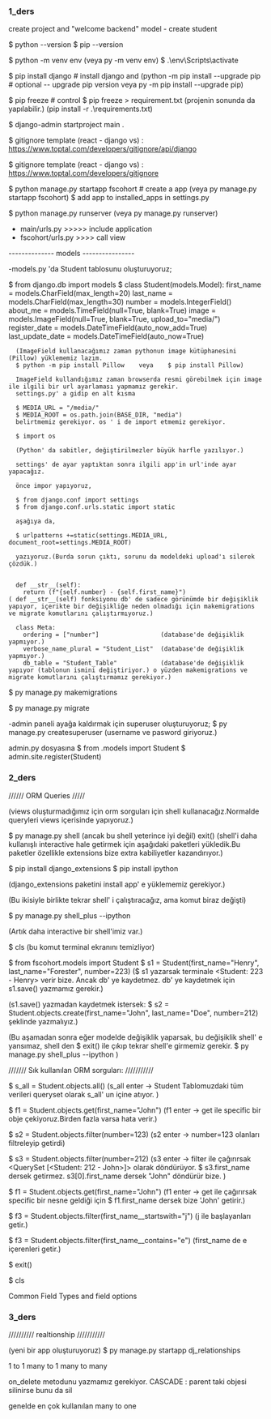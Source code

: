 ### 1_ders
create project  and "welcome backend"
model - create student

$ python --version
$ pip --version

$ python -m venv env    (veya py -m venv env)
$ .\env\Scripts\activate

$ pip install django   # install django and       (python -m pip install --upgrade pip  # optional -- upgrade pip version     veya    py -m pip install --upgrade pip)

$ pip freeze    # control 
$ pip freeze > requirement.txt     (projenin sonunda da yapılabilir.)
(pip install -r .\requirements.txt)

$ django-admin startproject main .

$ gitignore template (react - django vs) : https://www.toptal.com/developers/gitignore/api/django

$ gitignore template (react - django vs) : https://www.toptal.com/developers/gitignore

$ python manage.py startapp fscohort # create a app  (veya py manage.py startapp fscohort)
$ add app to installed_apps in settings.py

$ python manage.py runserver      (veya py manage.py runserver)

- main/urls.py >>>>> include application
- fscohort/urls.py >>>> call view


-------------- models ----------------

-models.py 'da Student tablosunu oluşturuyoruz;

$ from django.db import models
$ class Student(models.Model):
      first_name = models.CharField(max_length=20)
      last_name = models.CharField(max_length=30)
      number = models.IntegerField()
      about_me = models.TimeField(null=True, blank=True)
      image = models.ImageField(null=True, blank=True, upload_to="media/")
      register_date = models.DateTimeField(auto_now_add=True)
      last_update_date = models.DateTimeField(auto_now=True)

      (ImageField kullanacağımız zaman pythonun image kütüphanesini (Pillow) yüklememiz lazım.
      $ python -m pip install Pillow    veya    $ pip install Pillow)

      ImageField kullandığımız zaman browserda resmi görebilmek için image ile ilgili bir url ayarlaması yapmamız gerekir.
      settings.py' a gidip en alt kısma

      $ MEDIA_URL = "/media/"
      $ MEDIA_ROOT = os.path.join(BASE_DIR, "media")
      belirtmemiz gerekiyor. os ' i de import etmemiz gerekiyor.

      $ import os

      (Python' da sabitler, değiştirilmezler büyük harfle yazılıyor.)

      settings' de ayar yaptıktan sonra ilgili app'in url'inde ayar yapacağız.

      önce impor yapıyoruz,

      $ from django.conf import settings
      $ from django.conf.urls.static import static
      
      aşağıya da,

      $ urlpatterns +=static(settings.MEDIA_URL, document_root=settings.MEDIA_ROOT)

      yazıyoruz.(Burda sorun çıktı, sorunu da modeldeki upload'ı silerek çözdük.)


      def __str__(self):
        return (f"{self.number} - {self.first_name}")
    ( def __str__(self) fonksiyonu db' de sadece görünümde bir değişiklik yapıyor, içerikte bir değişikliğe neden olmadığı için makemigrations ve migrate komutlarını çalıştırmıyoruz.)  

      class Meta:
        ordering = ["number"]                 (database'de değişiklik yapmıyor.)
        verbose_name_plural = "Student_List"  (database'de değişiklik yapmıyor.)
        db_table = "Student_Table"            (database'de değişiklik yapıyor (tablonun ismini değiştiriyor.) o yüzden makemigrations ve migrate komutlarını çalıştırmamız gerekiyor.)


$ py manage.py makemigrations

$ py manage.py migrate



-admin paneli ayağa kaldırmak için superuser oluşturuyoruz;
$ py manage.py createsuperuser  (username ve pasword giriyoruz.)

admin.py dosyasına 
$ from .models import Student
$ admin.site.register(Student)








### 2_ders

////// ORM Queries /////

(views oluşturmadığımız için orm sorguları için shell kullanacağız.Normalde queryleri views içerisinde yapıyoruz.) 

$ py manage.py shell
(ancak bu shell yeterince iyi değil)
exit()
(shell'i daha kullanışlı interactive hale getirmek için aşağıdaki paketleri yükledik.Bu paketler özellikle extensions bize extra kabiliyetler kazandırıyor.)

$ pip install django_extensions
$ pip install ipython

(django_extensions paketini install app' e yüklememiz gerekiyor.)

(Bu ikisiyle birlikte tekrar shell' i çalıştıracağız, ama komut biraz değişti)

$ py manage.py shell_plus --ipython

(Artık daha interactive bir shell'imiz var.)

$ cls (bu komut terminal ekranını temizliyor)

$ from fscohort.models import Student
$ s1 = Student(first_name="Henry", last_name="Forester", number=223)
($ s1    yazarsak terminale     <Student: 223 - Henry>  verir bize. Ancak db' ye kaydetmez. db' ye kaydetmek için s1.save() yazmamız gerekir.)

(s1.save() yazmadan kaydetmek istersek: 
$ s2 = Student.objects.create(first_name="John", last_name="Doe", number=212)  şeklinde yazmalıyız.)

(Bu aşamadan sonra eğer modelde değişiklik yaparsak, bu değişiklik shell' e yansımaz, shell den  $ exit()  ile çıkıp tekrar shell'e girmemiz gerekir. $ py manage.py shell_plus --ipython   )


/////// Sık kullanılan ORM sorguları: ///////////

$ s_all = Student.objects.all()   (s_all enter -> Student Tablomuzdaki tüm verileri queryset olarak s_all' un içine atıyor. )

$ f1 = Student.objects.get(first_name="John")   (f1 enter -> get ile specific bir obje çekiyoruz.Birden fazla varsa hata verir.)

$ s2 = Student.objects.filter(number=123)        (s2 enter -> number=123 olanları filtreleyip getirdi)

$ s3 = Student.objects.filter(number=212)        (s3 enter -> filter ile çağırırsak <QuerySet [<Student: 212 - John>]> olarak döndürüyor. $ s3.first_name dersek getirmez. s3[0].first_name dersek "John" döndürür bize. )

$ f1 = Student.objects.get(first_name="John")     (f1 enter -> get ile çağırırsak specific bir nesne geldiği için $ f1.first_name dersek bize 'John' getirir.)

$ f3 = Student.objects.filter(first_name__startswith="j")    (j ile başlayanları getir.)

$ f3 = Student.objects.filter(first_name__contains="e")      (first_name de e içerenleri getir.)


$ exit()

$ cls




Common Field Types and field options

### 3_ders

////////// realtionship ///////////

(yeni bir app oluşturuyoruz)
$ py manage.py startapp dj_relationships

1 to 1
many to 1
many to many

on_delete metodunu yazmamız gerekiyor. CASCADE : parent taki objesi silinirse bunu da sil 


genelde en çok kullanılan many to one

